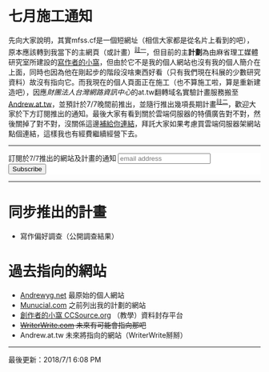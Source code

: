 <base target="_blank">

# 七月施工通知

先向大家說明，其實mfss.cf是一個短網址（相信大家都是從名片上看到的吧），原本應該轉到我當下的主網頁（或計畫）<sup>[註一](#過去指向的網站)</sup>，但目前的主**計劃**為由麻省理工媒體研究室所建設的[寫作者的小窩](https://writerwrite.com)，但由於它不是我的個人網站也沒有我的個人簡介在上面，同時也因為他在剛起步的階段沒啥東西好看（只有我們現在科展的少數研究資料）故沒有指向它。而我現在的個人頁面正在施工（也不算施工啦，算是重新建造吧），因應*財團法人台灣網路資訊中心*的at.tw翻轉域名實驗計畫服務搬至[Andrew.at.tw](#)，並預計於7/7晚間前推出，並隨行推出幾項長期計畫<sup>[註二](#同步推出的計畫)</sup>，歡迎大家於下方訂閱推出的通知。最後大家有看到關於雲端伺服器的特價廣告對不對，然後關掉了對不對，沒關係這邊[補給你連結](https://buyhosting.mfss.cf/summer-sale)，拜託大家如果考慮買雲端伺服器架網站點個連結，這樣我也有經費繼續經營下去。

---

<!-- Begin MailChimp Signup Form -->
<link href="//cdn-images.mailchimp.com/embedcode/slim-10_7.css" rel="stylesheet" type="text/css">
<style type="text/css">
	#mc_embed_signup{background:#fff; clear:left; font:14px Helvetica,Arial,sans-serif; }
	/* Add your own MailChimp form style overrides in your site stylesheet or in this style block.
	   We recommend moving this block and the preceding CSS link to the HEAD of your HTML file. */
</style>
<div id="mc_embed_signup">
<form action="https://andrewyg.us14.list-manage.com/subscribe/post?u=ac8f185b1959c81b196e0364b&amp;id=970ec3e7d6" method="post" id="mc-embedded-subscribe-form" name="mc-embedded-subscribe-form" class="validate" target="_blank" novalidate>
    <div id="mc_embed_signup_scroll">
	<label for="mce-EMAIL">訂閱於7/7推出的網站及計畫的通知</label>
	<input type="email" value="" name="EMAIL" class="email" id="mce-EMAIL" placeholder="email address" required>
    <!-- real people should not fill this in and expect good things - do not remove this or risk form bot signups-->
    <div style="position: absolute; left: -5000px;" aria-hidden="true"><input type="text" name="b_ac8f185b1959c81b196e0364b_970ec3e7d6" tabindex="-1" value=""></div>
    <div class="clear"><input type="submit" value="Subscribe" name="subscribe" id="mc-embedded-subscribe" class="button"></div>
    </div>
</form>
</div>

<!--End mc_embed_signup-->

---

# 同步推出的計畫

* 寫作偏好調查（公開調查結果）

# 過去指向的網站

* [Andrewyg.net](http://andrewyg.net) 最原始的個人網站
* [Munucial.com](http://munucial.com) 之前列出我的計劃的網站
* [創作者的小窩 CCSource.org](http://ccsource.org) （教學）資料封存平台
* ~~[WriterWrite.com](https://writerwrite.com) 未來有可能會指向那吧~~
* Andrew.at.tw 未來將指向的網站（WriterWrite掰掰）

---

最後更新：2018/7/1 6:08 PM

